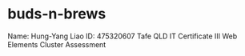 # buds-n-brews
Name: Hung-Yang Liao
ID: 475320607 
Tafe QLD IT Certificate III Web Elements Cluster Assessment
